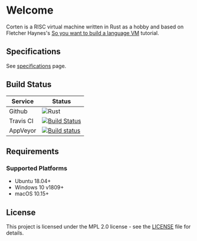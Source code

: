 # Welcome

Corten is a RISC virtual machine written in Rust as a hobby and based on Fletcher Haynes's [So you want to build a language VM](https://blog.subnetzero.io/post/building-language-vm-part-01/) tutorial.

## Specifications

See [specifications](spec.md) page.

## Build Status

| Service   | Status                                                                                                                                    |
| --------- | ----------------------------------------------------------------------------------------------------------------------------------------- |
| Github    | ![Rust](https://github.com/tonytins/corten/workflows/Rust/badge.svg)                                                                      |
| Travis CI | [![Build Status](https://travis-ci.org/tonytins/corten.svg?branch=master)](https://travis-ci.org/tonytins/corten)                         |
| AppVeyor  | [![Build status](https://ci.appveyor.com/api/projects/status/ffru6ik26j2b87ko?svg=true)](https://ci.appveyor.com/project/tonytins/corten) |

## Requirements

### Supported Platforms

- Ubuntu 18.04+
- Windows 10 v1809+
- macOS 10.15+

## License

This project is licensed under the MPL 2.0 license - see the [LICENSE](LICENSE) file for details.